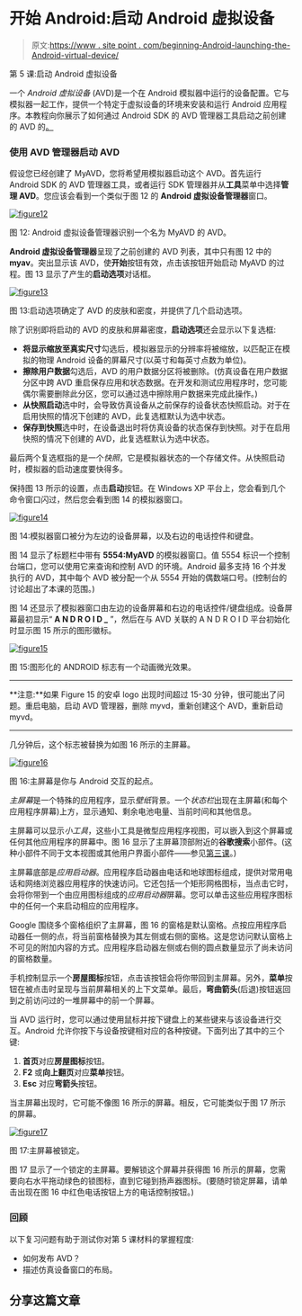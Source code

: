 # 开始 Android:启动 Android 虚拟设备

> 原文:[https://www . site point . com/beginning-Android-launching-the-Android-virtual-device/](https://www.sitepoint.com/beginning-android-launching-the-android-virtual-device/)

第 5 课:启动 Android 虚拟设备

一个 *Android 虚拟设备* (AVD)是一个在 Android 模拟器中运行的设备配置。它与模拟器一起工作，提供一个特定于虚拟设备的环境来安装和运行 Android 应用程序。本教程向你展示了如何通过 Android SDK 的 AVD 管理器工具启动之前创建的 AVD 的[。](https://www.sitepoint.com/beginning-andoid-create-an-android-virtual-device/)

### 使用 AVD 管理器启动 AVD

假设您已经创建了 MyAVD，您将希望用模拟器启动这个 AVD。首先运行 Android SDK 的 AVD 管理器工具，或者运行 SDK 管理器并从**工具**菜单中选择**管理 AVD**。您应该会看到一个类似于图 12 的 **Android 虚拟设备管理器**窗口。

[![](../Images/4ddeff183c5cc6e5fe4e2dbf9e54c20e.png "figure12")](https://www.sitepoint.com/wp-content/uploads/2012/04/figure12.jpg)

图 12: Android 虚拟设备管理器识别一个名为 MyAVD 的 AVD。

**Android 虚拟设备管理器**呈现了之前创建的 AVD 列表，其中只有图 12 中的**myav**。突出显示该 AVD，使**开始**按钮有效，点击该按钮开始启动 MyAVD 的过程。图 13 显示了产生的**启动选项**对话框。

[![](../Images/7f2b4cecad39beecba5d322ed4444716.png "figure13")](https://www.sitepoint.com/wp-content/uploads/2012/04/figure13.jpg)

图 13:启动选项确定了 AVD 的皮肤和密度，并提供了几个启动选项。

除了识别即将启动的 AVD 的皮肤和屏幕密度，**启动选项**还会显示以下复选框:

*   **将显示缩放至真实尺寸**勾选后，模拟器显示的分辨率将被缩放，以匹配正在模拟的物理 Android 设备的屏幕尺寸(以英寸和每英寸点数为单位)。
*   **擦除用户数据**勾选后，AVD 的用户数据分区将被删除。(仿真设备在用户数据分区中跨 AVD 重启保存应用和状态数据。在开发和测试应用程序时，您可能偶尔需要删除此分区，您可以通过选中擦除用户数据来完成此操作。)
*   **从快照启动**选中时，会导致仿真设备从之前保存的设备状态快照启动。对于在启用快照的情况下创建的 AVD，此复选框默认为选中状态。
*   **保存到快照**选中时，在设备退出时将仿真设备的状态保存到快照。对于在启用快照的情况下创建的 AVD，此复选框默认为选中状态。

最后两个复选框指的是一个*快照*，它是模拟器状态的一个存储文件。从快照启动时，模拟器的启动速度要快得多。

保持图 13 所示的设置，点击**启动**按钮。在 Windows XP 平台上，您会看到几个命令窗口闪过，然后您会看到图 14 的模拟器窗口。

[![](../Images/edda89d8ee95e170431dacc8d19bf45d.png "figure14")](https://www.sitepoint.com/wp-content/uploads/2012/04/figure14.jpg)

图 14:模拟器窗口被分为左边的设备屏幕，以及右边的电话控件和键盘。

图 14 显示了标题栏中带有 **5554:MyAVD** 的模拟器窗口。值 5554 标识一个控制台端口，您可以使用它来查询和控制 AVD 的环境。Android 最多支持 16 个并发执行的 AVD，其中每个 AVD 被分配一个从 5554 开始的偶数端口号。(控制台的讨论超出了本课的范围。)

图 14 还显示了模拟器窗口由左边的设备屏幕和右边的电话控件/键盘组成。设备屏幕最初显示“ **A N D R O I D _** ”，然后在与 AVD 关联的 A N D R O I D 平台初始化时显示图 15 所示的图形徽标。

[![](../Images/01d3379d173e059b058b0b3ddb4c083b.png "figure15")](https://www.sitepoint.com/wp-content/uploads/2012/04/figure15.jpg)

图 15:图形化的 ANDROID 标志有一个动画微光效果。

* * *

**注意:**如果 Figure 15 的安卓 logo 出现时间超过 15-30 分钟，很可能出了问题。重启电脑，启动 AVD 管理器，删除 myvd，重新创建这个 AVD，重新启动 myvd。

* * *

几分钟后，这个标志被替换为如图 16 所示的主屏幕。

[![](../Images/dbcd10de92e32147bc34787a727db245.png "figure16")](https://www.sitepoint.com/wp-content/uploads/2012/04/figure16.jpg)

图 16:主屏幕是你与 Android 交互的起点。

*主屏幕*是一个特殊的应用程序，显示*壁纸*背景。一个*状态栏*出现在主屏幕(和每个应用程序屏幕)上方，显示通知、剩余电池电量、当前时间和其他信息。

主屏幕可以显示*小工具*，这些小工具是微型应用程序视图，可以嵌入到这个屏幕或任何其他应用程序的屏幕中。图 16 显示了主屏幕顶部附近的**谷歌搜索**小部件。(这种小部件不同于文本视图或其他用户界面小部件——参见[第三课](https://www.sitepoint.com/beginning-andoid-create-an-android-virtual-device/)。)

主屏幕底部是*应用启动器*。应用程序启动器由电话和地球图标组成，提供对常用电话和网络浏览器应用程序的快速访问。它还包括一个矩形网格图标，当点击它时，会将你带到一个由应用图标组成的*应用启动器*屏幕。您可以单击这些应用程序图标中的任何一个来启动相应的应用程序。

Google 围绕多个窗格组织了主屏幕，图 16 的窗格是默认窗格。点按应用程序启动器任一侧的点，将当前窗格替换为其左侧或右侧的窗格。这是您访问默认窗格上不可见的附加内容的方式。应用程序启动器左侧或右侧的圆点数量显示了尚未访问的窗格数量。

手机控制显示一个**房屋图标**按钮，点击该按钮会将你带回到主屏幕。另外，**菜单**按钮在被点击时呈现与当前屏幕相关的上下文菜单。最后，**弯曲箭头**(后退)按钮返回到之前访问过的一堆屏幕中的前一个屏幕。

当 AVD 运行时，您可以通过使用鼠标并按下键盘上的某些键来与该设备进行交互。Android 允许你按下与设备按键相对应的各种按键。下面列出了其中的三个键:

1.  **首页**对应**房屋图标**按钮。
2.  **F2** 或**向上翻页**对应**菜单**按钮。
3.  **Esc** 对应**弯箭头**按钮。

当主屏幕出现时，它可能不像图 16 所示的屏幕。相反，它可能类似于图 17 所示的屏幕。

[![](../Images/cc63683b304c327c1fa048a11682e67b.png "figure17")](https://www.sitepoint.com/wp-content/uploads/2012/04/figure17.jpg)

图 17:主屏幕被锁定。

图 17 显示了一个锁定的主屏幕。要解锁这个屏幕并获得图 16 所示的屏幕，您需要向右水平拖动绿色的锁图标，直到它碰到扬声器图标。(要随时锁定屏幕，请单击出现在图 16 中红色电话按钮上方的电话控制按钮。)

### 回顾

以下复习问题有助于测试你对第 5 课材料的掌握程度:

*   如何发布 AVD？
*   描述仿真设备窗口的布局。

## 分享这篇文章